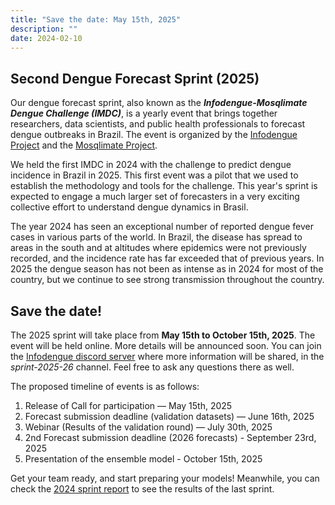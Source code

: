 ```yaml
---
title: "Save the date: May 15th, 2025"
description: ""
date: 2024-02-10
---
```


## Second Dengue Forecast Sprint (2025)
Our dengue forecast sprint, also known  as the ***Infodengue-Mosqlimate Dengue Challenge (IMDC)***, is a yearly event that brings together researchers, data scientists, and public health professionals to forecast dengue outbreaks in Brazil. The event is organized by the [Infodengue Project](https://infodengue.com) and the [Mosqlimate Project](https://mosqlimate.com).

We held the first IMDC in 2024 with the challenge to predict dengue incidence in Brazil in 2025. This first event was a pilot that we used to establish the methodology and tools for the challenge. This year's sprint is expected to engage a much larger set of forecasters in a very exciting collective effort to understand dengue dynamics in Brasil.

The year 2024 has seen an exceptional number of reported dengue fever cases in various parts of the world. In Brazil, the disease has spread to areas in the south and at altitudes where epidemics were not previously recorded, and the incidence rate has far exceeded that of previous years. In 2025 the dengue season has not been as intense as in 2024 for most of the country, but we continue to see strong transmission throughout the country.



## Save the date!

The 2025 sprint will take place from **May 15th to October 15th, 2025**. The event will be held online. More details will be announced soon. You can join the [Infodengue discord server](https://discord.gg/FJA8rvhkbS) where more information will be shared, in the *sprint-2025-26* channel. Feel free to ask any questions there as well.

The proposed timeline of events is as follows:

1. Release of Call for participation — May 15th, 2025
1. Forecast submission deadline (validation datasets) — June 16th, 2025
1. Webinar (Results of the validation round) — July 30th, 2025
1. 2nd Forecast submission deadline (2026 forecasts) - September 23rd, 2025
1. Presentation of the ensemble model - October 15th, 2025

Get your team ready, and start preparing your models! Meanwhile, you can check the [2024 sprint report](https://github.com/Mosqlimate-project/sprint-template) to see the results of the last sprint.
